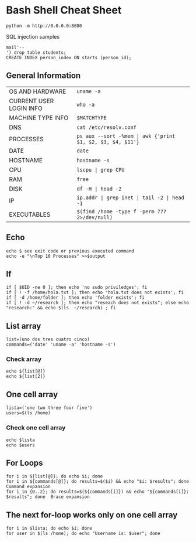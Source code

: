 # Bash Shell Cheat Sheet
`python -m http://0.0.0.0:8080`

 SQL injection samples
```
mail'--
') drop table students;
CREATE INDEX person_index ON starts (person_id);
```
## General Information 
| | |
| --- | --- |
| OS AND HARDWARE | `uname -a` |
| CURRENT USER LOGIN INFO | `who -a` |
| MACHINE TYPE INFO | `$MATCHTYPE` |
| DNS | `cat /etc/resolv.conf` |
| PROCESSES | `ps aux --sort -%mem \| awk {'print $1, $2, $3, $4, $11'}` |
| DATE | `date` |
| HOSTNAME | `hostname -s` |
| CPU | `lscpu \| grep CPU` |
| RAM | `free` |
| DISK | `df -H \| head -2` |
| IP | `ip.addr \| grep inet \| tail -2 \| head -1` |
| EXECUTABLES | `$(find /home -type f -perm 777 2>/dev/null)` |

## Echo

```
echo $ see exit code or previous executed command
echo -e "\nTop 10 Processes" >>$output
```

## If

```
if [ $UID -ne 0 ]; then echo 'no sudo priviledges'; fi
if [ ! -f /home/hola.txt ]; then echo 'hola.txt does not exists'; fi
if [ -d /home/folder ]; then echo 'folder exists'; fi
if [ ! -d ~/research ]; then echo "reseach does not exists"; else echo "research:" && echo $(ls  ~/research) ; fi
```

## List array

```
list=(uno dos tres cuatro cinco)
commands=('date' 'uname -a' 'hostname -s')
```

### Check array

```
echo ${list[@]}
echo ${list[2]}
```

## One cell array

```
lista=('one two three four five')
users=$(ls /home)
```

### Check one cell array

```
echo $lista
echo $users
```

## For Loops

```
for i in ${list[@]}; do echo $i; done
for i in ${commands[@]}; do results=$($i) && echo "$i: $results"; done  Command expansion
for i in {0..2}; do results=$(${commands[i]}) && echo "${commands[i]}: $results"; done  Brace expansion
```

## The next for-loop works only on one cell array

```
for i in $lista; do echo $i; done
for user in $(ls /home); do echo "Username is: $user"; done
```

